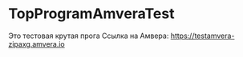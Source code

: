# TopProgramAmveraTest
Это тестовая крутая прога
Ссылка на Амвера: https://testamvera-zipaxg.amvera.io
